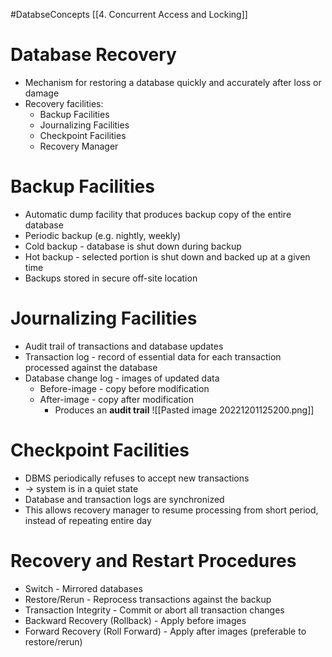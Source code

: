 #DatabseConcepts [[4. Concurrent Access and Locking]]
# Database Recovery
- Mechanism for restoring a database quickly and accurately after loss or damage
- Recovery facilities:
	- Backup Facilities
	- Journalizing Facilities
	- Checkpoint Facilities
	- Recovery Manager

# Backup Facilities
- Automatic dump facility that produces backup copy of the entire database
- Periodic backup (e.g. nightly, weekly)
- Cold backup - database is shut down during backup
- Hot backup - selected portion is shut down and backed up at a given time
- Backups stored in secure off-site location

# Journalizing Facilities
- Audit trail of transactions and database updates
- Transaction log - record of essential data for each transaction processed against the database
- Database change log - images of updated data
	- Before-image - copy before modification
	- After-image - copy after modification
		- Produces an **audit trail**
![[Pasted image 20221201125200.png]]

# Checkpoint Facilities
- DBMS periodically refuses to accept new transactions
- -> system is in a quiet state
- Database and transaction logs are synchronized
- This allows recovery manager to resume processing from short period, instead of repeating entire day

# Recovery and Restart Procedures
- Switch - Mirrored databases
- Restore/Rerun - Reprocess transactions against the backup
- Transaction Integrity - Commit or abort all transaction changes
- Backward Recovery (Rollback) - Apply before images
- Forward Recovery (Roll Forward) - Apply after images (preferable to restore/rerun)